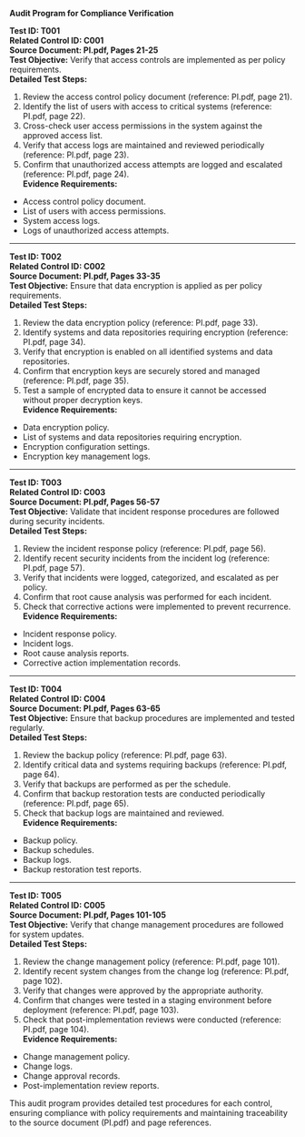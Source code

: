 **Audit Program for Compliance Verification**

**Test ID: T001**  
**Related Control ID: C001**  
**Source Document: PI.pdf, Pages 21-25**  
**Test Objective:** Verify that access controls are implemented as per policy requirements.  
**Detailed Test Steps:**  
1. Review the access control policy document (reference: PI.pdf, page 21).  
2. Identify the list of users with access to critical systems (reference: PI.pdf, page 22).  
3. Cross-check user access permissions in the system against the approved access list.  
4. Verify that access logs are maintained and reviewed periodically (reference: PI.pdf, page 23).  
5. Confirm that unauthorized access attempts are logged and escalated (reference: PI.pdf, page 24).  
**Evidence Requirements:**  
- Access control policy document.  
- List of users with access permissions.  
- System access logs.  
- Logs of unauthorized access attempts.  

---

**Test ID: T002**  
**Related Control ID: C002**  
**Source Document: PI.pdf, Pages 33-35**  
**Test Objective:** Ensure that data encryption is applied as per policy requirements.  
**Detailed Test Steps:**  
1. Review the data encryption policy (reference: PI.pdf, page 33).  
2. Identify systems and data repositories requiring encryption (reference: PI.pdf, page 34).  
3. Verify that encryption is enabled on all identified systems and data repositories.  
4. Confirm that encryption keys are securely stored and managed (reference: PI.pdf, page 35).  
5. Test a sample of encrypted data to ensure it cannot be accessed without proper decryption keys.  
**Evidence Requirements:**  
- Data encryption policy.  
- List of systems and data repositories requiring encryption.  
- Encryption configuration settings.  
- Encryption key management logs.  

---

**Test ID: T003**  
**Related Control ID: C003**  
**Source Document: PI.pdf, Pages 56-57**  
**Test Objective:** Validate that incident response procedures are followed during security incidents.  
**Detailed Test Steps:**  
1. Review the incident response policy (reference: PI.pdf, page 56).  
2. Identify recent security incidents from the incident log (reference: PI.pdf, page 57).  
3. Verify that incidents were logged, categorized, and escalated as per policy.  
4. Confirm that root cause analysis was performed for each incident.  
5. Check that corrective actions were implemented to prevent recurrence.  
**Evidence Requirements:**  
- Incident response policy.  
- Incident logs.  
- Root cause analysis reports.  
- Corrective action implementation records.  

---

**Test ID: T004**  
**Related Control ID: C004**  
**Source Document: PI.pdf, Pages 63-65**  
**Test Objective:** Ensure that backup procedures are implemented and tested regularly.  
**Detailed Test Steps:**  
1. Review the backup policy (reference: PI.pdf, page 63).  
2. Identify critical data and systems requiring backups (reference: PI.pdf, page 64).  
3. Verify that backups are performed as per the schedule.  
4. Confirm that backup restoration tests are conducted periodically (reference: PI.pdf, page 65).  
5. Check that backup logs are maintained and reviewed.  
**Evidence Requirements:**  
- Backup policy.  
- Backup schedules.  
- Backup logs.  
- Backup restoration test reports.  

---

**Test ID: T005**  
**Related Control ID: C005**  
**Source Document: PI.pdf, Pages 101-105**  
**Test Objective:** Verify that change management procedures are followed for system updates.  
**Detailed Test Steps:**  
1. Review the change management policy (reference: PI.pdf, page 101).  
2. Identify recent system changes from the change log (reference: PI.pdf, page 102).  
3. Verify that changes were approved by the appropriate authority.  
4. Confirm that changes were tested in a staging environment before deployment (reference: PI.pdf, page 103).  
5. Check that post-implementation reviews were conducted (reference: PI.pdf, page 104).  
**Evidence Requirements:**  
- Change management policy.  
- Change logs.  
- Change approval records.  
- Post-implementation review reports.  

This audit program provides detailed test procedures for each control, ensuring compliance with policy requirements and maintaining traceability to the source document (PI.pdf) and page references.